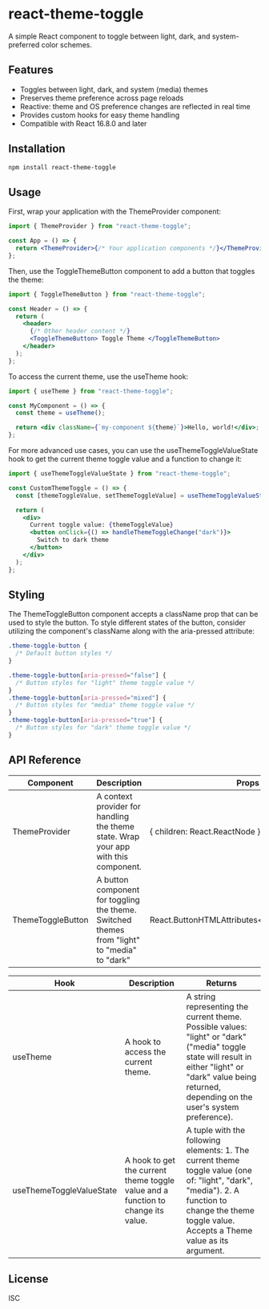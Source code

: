 # react-theme-toggle

A simple React component to toggle between light, dark, and system-preferred color schemes.

## Features

- Toggles between light, dark, and system (media) themes
- Preserves theme preference across page reloads
- Reactive: theme and OS preference changes are reflected in real time
- Provides custom hooks for easy theme handling
- Compatible with React 16.8.0 and later

## Installation

```bash
npm install react-theme-toggle
```

## Usage

First, wrap your application with the ThemeProvider component:

```jsx
import { ThemeProvider } from "react-theme-toggle";

const App = () => {
  return <ThemeProvider>{/* Your application components */}</ThemeProvider>;
};
```

Then, use the ToggleThemeButton component to add a button that toggles the theme:

```jsx
import { ToggleThemeButton } from "react-theme-toggle";

const Header = () => {
  return (
    <header>
      {/* Other header content */}
      <ToggleThemeButton> Toggle Theme </ToggleThemeButton>
    </header>
  );
};
```

To access the current theme, use the useTheme hook:

```jsx
import { useTheme } from "react-theme-toggle";

const MyComponent = () => {
  const theme = useTheme();

  return <div className={`my-component ${theme}`}>Hello, world!</div>;
};
```

For more advanced use cases, you can use the useThemeToggleValueState hook to get the current theme toggle value and a function to change it:

```jsx
import { useThemeToggleValueState } from "react-theme-toggle";

const CustomThemeToggle = () => {
  const [themeToggleValue, setThemeToggleValue] = useThemeToggleValueState();

  return (
    <div>
      Current toggle value: {themeToggleValue}
      <button onClick={() => handleThemeToggleChange("dark")}>
        Switch to dark theme
      </button>
    </div>
  );
};
```

## Styling

The ThemeToggleButton component accepts a className prop that can be used to style the button.
To style different states of the button, consider utilizing the component's className along with the aria-pressed attribute:

```css
.theme-toggle-button {
  /* Default button styles */
}

.theme-toggle-button[aria-pressed="false"] {
  /* Button styles for "light" theme toggle value */
}
.theme-toggle-button[aria-pressed="mixed"] {
  /* Button styles for "media" theme toggle value */
}
.theme-toggle-button[aria-pressed="true"] {
  /* Button styles for "dark" theme toggle value */
}
```

## API Reference

| Component         | Description                                                                                  | Props                                           |
| ----------------- | -------------------------------------------------------------------------------------------- | ----------------------------------------------- |
| ThemeProvider     | A context provider for handling the theme state. Wrap your app with this component.          | { children: React.ReactNode }                   |
| ThemeToggleButton | A button component for toggling the theme. Switched themes from "light" to "media" to "dark" | React.ButtonHTMLAttributes\<HTMLButtonElement\> |

| Hook                     | Description                                                                      | Returns                                                                                                                                                                                                     |
| ------------------------ | -------------------------------------------------------------------------------- | ----------------------------------------------------------------------------------------------------------------------------------------------------------------------------------------------------------- |
| useTheme                 | A hook to access the current theme.                                              | A string representing the current theme. Possible values: "light" or "dark" ("media" toggle state will result in either "light" or "dark" value being returned, depending on the user's system preference). |
| useThemeToggleValueState | A hook to get the current theme toggle value and a function to change its value. | A tuple with the following elements: 1. The current theme toggle value (one of: "light", "dark", "media"). 2. A function to change the theme toggle value. Accepts a Theme value as its argument.           |

## License

ISC
